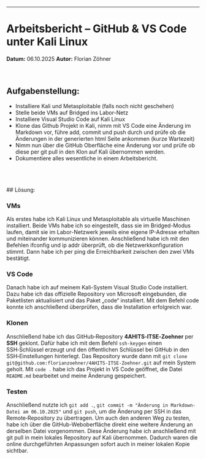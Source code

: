 

---

# Arbeitsbericht – GitHub & VS Code unter Kali Linux

**Datum:** 06.10.2025
**Autor:** Florian Zöhner
<br>
<br>
<br>
## Aufgabenstellung:<br>
 
- Installiere Kali und Metasploitable (falls noch nicht geschehen)
- Stelle beide VMs auf Bridged ins Labor-Netz
- Installiere Visual Studio Code auf Kali Linux
- Klone das Github Projekt in Kali, nimm mit VS Code eine Änderung im Markdown vor, führe add, commit und push durch und prüfe ob die Änderungen in der generierten html Seite ankommen (kurze Wartezeit)
- Nimm nun über die GitHub Oberfläche eine Änderung vor und prüfe ob diese per git pull in den Klon auf Kali übernommen werden.
- Dokumentiere alles wesentliche in einem Arbeitsbericht. <br>
<br>
<br>
<br>
## Lösung: 
<br>

### VMs
Als erstes habe ich Kali Linux und Metasploitable als virtuelle Maschinen installiert. Beide VMs habe ich so eingestellt, dass sie im Bridged-Modus laufen, damit sie im Labor-Netzwerk jeweils eine eigene IP-Adresse erhalten und miteinander kommunizieren können. Anschließend habe ich mit den Befehlen ifconfig und ip addr überprüft, ob die Netzwerkkonfiguration stimmt. Dann habe ich per ping die Erreichbarkeit zwischen den zwei VMs bestätigt.<br>

### VS Code
Danach habe ich auf meinem Kali-System Visual Studio Code installiert. Dazu habe ich das offizielle Repository von Microsoft eingebunden, die Paketlisten aktualisiert und das Paket „code“ installiert. Mit dem Befehl code konnte ich anschließend überprüfen, dass die Installation erfolgreich war.<br>

### Klonen
Anschließend habe ich das GitHub‑Repository **4AHITS‑ITSE‑Zoehner** per **SSH** geklont. 
Dafür habe ich mit dem Befehl `ssh-keygen` einen SSH‑Schlüssel erzeugt und den öffentlichen Schlüssel bei GitHub in den SSH‑Einstellungen hinterlegt.
Das Repository wurde dann mit  `git clone git@github.com:florianzoehner/4AHITS-ITSE-Zoehner.git` auf mein System geholt. 
Mit `code .` habe ich das Projekt in VS Code geöffnet, die Datei `README.md` bearbeitet und meine Änderung gespeichert. <br>

### Testen
Anschließend nutzte ich `git add .`, `git commit -m "Änderung in Markdown-Datei am 06.10.2025"` und `git push`, um die Änderung per SSH in das Remote‑Repository zu übertragen. 
Um auch den anderen Weg zu testen, habe ich über die GitHub-Weboberfläche direkt eine weitere Änderung an derselben Datei vorgenommen. Diese Änderung habe ich anschließend mit git pull in mein lokales Repository auf Kali übernommen. Dadurch waren die online durchgeführten Anpassungen sofort auch in meiner lokalen Kopie sichtbar.




